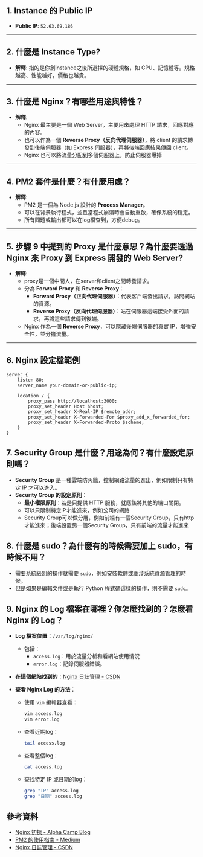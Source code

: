 ## 1. Instance 的 Public IP
- **Public IP**: `52.63.69.186`

---

## 2. 什麼是 Instance Type?
- **解釋**: 指的是你創instance之後所選擇的硬體規格，如 CPU、記憶體等。規格越高、性能越好，價格也越貴。

---

## 3. 什麼是 Nginx？有哪些用途與特性？
- **解釋**: 
  - Nginx 最主要是一個 Web Server，主要用來處理 HTTP 請求，回應對應的內容。
  - 也可以作為一個 **Reverse Proxy（反向代理伺服器）**，將 client 的請求轉發到後端伺服器（如 Express 伺服器），再將後端回應結果傳回 client。
  - Nginx 也可以將流量分配到多個伺服器上，防止伺服器爆掉

---

## 4. PM2 套件是什麼？有什麼用處？
- **解釋**: 
  - PM2 是一個為 Node.js 設計的 **Process Manager**。
  - 可以在背景執行程式，並且當程式崩潰時會自動重啟，確保系統的穩定。
  - 所有問題或輸出都可以在log檔查到，方便debug。

---

## 5. 步驟 9 中提到的 Proxy 是什麼意思？為什麼要透過 Nginx 來 Proxy 到 Express 開發的 Web Server?
- **解釋**: 
  - proxy是一個中間人，在server和client之間轉發請求。
  - 分為 **Forward Proxy** 和 **Reverse Proxy**：
    - **Forward Proxy（正向代理伺服器）**：代表客戶端發出請求，訪問網站的資源。
    - **Reverse Proxy（反向代理伺服器）**：站在伺服器這端接受外面的請求，再將這些請求傳到後端。
  - Nginx 作為一個 **Reverse Proxy**，可以隱藏後端伺服器的真實 IP，增強安全性，並分擔流量。

---

## 6. Nginx 設定檔範例
```nginx
server {
    listen 80;
    server_name your-domain-or-public-ip;

    location / {
        proxy_pass http://localhost:3000;
        proxy_set_header Host $host;
        proxy_set_header X-Real-IP $remote_addr;
        proxy_set_header X-Forwarded-For $proxy_add_x_forwarded_for;
        proxy_set_header X-Forwarded-Proto $scheme;
    }
}
```

## 7. Security Group 是什麼？用途為何？有什麼設定原則嗎？

- **Security Group** 是一種雲端防火牆，控制網路流量的進出，例如限制只有特定 IP 才可以進入。
- **Security Group 的設定原則**：
  - **最小權限原則**：若是只提供 HTTP 服務，就應該將其他的端口關閉。
  - 可以只限制特定IP才能進來，例如公司的網路
  - Security Group可以做分層，例如前端有一個Security Group，只有http才能進來；後端設置另一個Security Group，只有前端的流量才能進來

## 8. 什麼是 sudo？為什麼有的時候需要加上 sudo，有時候不用？

- 需要系統級別的操作就需要 `sudo`，例如安裝軟體或牽涉系統資源管理的時候。
- 但是如果是編輯文件或是執行 Python 程式碼這樣的操作，則不需要 `sudo`。

## 9. Nginx 的 Log 檔案在哪裡？你怎麼找到的？怎麼看 Nginx 的 Log？

- **Log 檔案位置**：`/var/log/nginx/`
  - 包括：
    - `access.log`：用於流量分析和看網站使用情況
    - `error.log`：記錄伺服器錯誤。

- **在這個網站找到的**：[Nginx 日誌管理 - CSDN](https://blog.csdn.net/qq_35393472/article/details/136719093)

- **查看 Nginx Log 的方法**：
  - 使用 `vim` 編輯器查看：
    ```bash
    vim access.log
    vim error.log
    ```
  - 查看近期log：
    ```bash
    tail access.log
    ```
  - 查看整個log：
    ```bash
    cat access.log
    ```
  - 查找特定 IP 或日期的log：
    ```bash
    grep "IP" access.log
    grep "日期" access.log
    ```
## 參考資料

- [Nginx 初探 - Alpha Camp Blog](https://tw.alphacamp.co/blog/nginx)
- [PM2 的使用指南 - Medium](https://medium.com/learn-or-die/%E5%A5%BD-pm2-%E4%B8%8D%E7%94%A8%E5%97%8E-fc7434cc8821)
- [Nginx 日誌管理 - CSDN](https://blog.csdn.net/qq_35393472/article/details/136719093)
